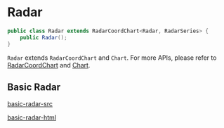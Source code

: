 # Radar

```java
public class Radar extends RadarCoordChart<Radar, RadarSeries> {
    public Radar();
}
```

`Radar` extends `RadarCoordChart` and `Chart`. For more APIs, please refer to [RadarCoordChart](radar-coord-chart) and [Chart](chart).

## Basic Radar

[basic-radar-src](_media/radar/basic-radar-src.md ':include')

[basic-radar-html](_media/radar/basic-radar.html ':include :type=iframe')
